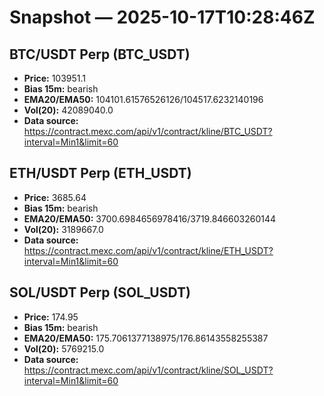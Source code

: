 # Snapshot — 2025-10-17T10:28:46Z

## BTC/USDT Perp (BTC_USDT)
- **Price:** 103951.1
- **Bias 15m:** bearish
- **EMA20/EMA50:** 104101.61576526126/104517.6232140196
- **Vol(20):** 42089040.0
- **Data source:** https://contract.mexc.com/api/v1/contract/kline/BTC_USDT?interval=Min1&limit=60

## ETH/USDT Perp (ETH_USDT)
- **Price:** 3685.64
- **Bias 15m:** bearish
- **EMA20/EMA50:** 3700.6984656978416/3719.846603260144
- **Vol(20):** 3189667.0
- **Data source:** https://contract.mexc.com/api/v1/contract/kline/ETH_USDT?interval=Min1&limit=60

## SOL/USDT Perp (SOL_USDT)
- **Price:** 174.95
- **Bias 15m:** bearish
- **EMA20/EMA50:** 175.7061377138975/176.86143558255387
- **Vol(20):** 5769215.0
- **Data source:** https://contract.mexc.com/api/v1/contract/kline/SOL_USDT?interval=Min1&limit=60
